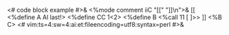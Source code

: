 <# code block example #>&
<%mode comment iiC "[[" "]]\n">&
[[
    <%define A Al last!>
    <%define CC $1<%A>$2>
    <%define B <%call $1$1 [ ]>>
]]
<%B C>
<#
vim:ts=4:sw=4:ai:et:fileencoding=utf8:syntax=perl
#>&
